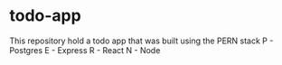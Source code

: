 # todo-app
This repository hold a todo app that was built using the PERN stack
P - Postgres
E - Express
R - React
N - Node
